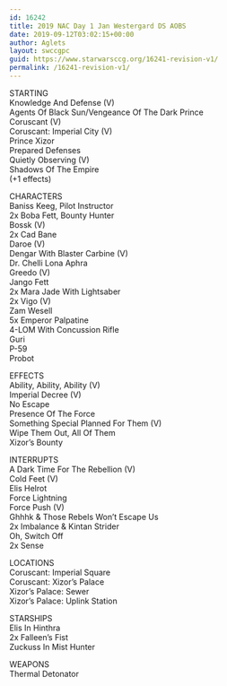 ```yaml
---
id: 16242
title: 2019 NAC Day 1 Jan Westergard DS AOBS
date: 2019-09-12T03:02:15+00:00
author: Aglets
layout: swccgpc
guid: https://www.starwarsccg.org/16241-revision-v1/
permalink: /16241-revision-v1/
---
```

STARTING  
Knowledge And Defense (V)  
Agents Of Black Sun/Vengeance Of The Dark Prince  
Coruscant (V)  
Coruscant: Imperial City (V)  
Prince Xizor  
Prepared Defenses  
Quietly Observing (V)  
Shadows Of The Empire  
(+1 effects)

CHARACTERS  
Baniss Keeg, Pilot Instructor  
2x Boba Fett, Bounty Hunter  
Bossk (V)  
2x Cad Bane  
Daroe (V)  
Dengar With Blaster Carbine (V)  
Dr. Chelli Lona Aphra  
Greedo (V)  
Jango Fett  
2x Mara Jade With Lightsaber  
2x Vigo (V)  
Zam Wesell  
5x Emperor Palpatine  
4-LOM With Concussion Rifle  
Guri  
P-59  
Probot

EFFECTS  
Ability, Ability, Ability (V)  
Imperial Decree (V)  
No Escape  
Presence Of The Force  
Something Special Planned For Them (V)  
Wipe Them Out, All Of Them  
Xizor&#8217;s Bounty

INTERRUPTS  
A Dark Time For The Rebellion (V)  
Cold Feet (V)  
Elis Helrot  
Force Lightning  
Force Push (V)  
Ghhhk & Those Rebels Won&#8217;t Escape Us  
2x Imbalance & Kintan Strider  
Oh, Switch Off  
2x Sense

LOCATIONS  
Coruscant: Imperial Square  
Coruscant: Xizor&#8217;s Palace  
Xizor&#8217;s Palace: Sewer  
Xizor&#8217;s Palace: Uplink Station

STARSHIPS  
Elis In Hinthra  
2x Falleen&#8217;s Fist  
Zuckuss In Mist Hunter

WEAPONS  
Thermal Detonator